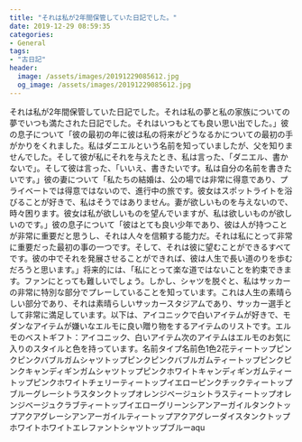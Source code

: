 ```yaml
---
title: "それは私が2年間保管していた日記でした。"
date: 2019-12-29 08:59:35
categories:
- General
tags:
- "古日記"
header:
  image: /assets/images/20191229085612.jpg
  og_image: /assets/images/20191229085612.jpg
---
```


それは私が2年間保管していた日記でした。それは私の夢と私の家族についての夢でいつも満たされた日記でした。それはいつもとても良い思い出でした。」彼の息子について「彼の最初の年に彼は私の将来がどうなるかについての最初の手がかりをくれました。私はダニエルという名前を知っていましたが、父を知りませんでした。そして彼が私にそれを与えたとき、私は言った、「ダニエル、書かないで」。そして彼は言った、「いいえ、書きたいです。私は自分の名前を書きたいです。」彼の妻について「私たちの結婚は、公の場では非常に得意であり、プライベートでは得意ではないので、進行中の旅です。彼女はスポットライトを浴びることが好きで、私はそうではありません。妻が欲しいものを与えないので、時々困ります。彼女は私が欲しいものを望んでいますが、私は欲しいものが欲しいのです。」彼の息子について「彼はとても良い少年であり、彼は人が持つことが非常に重要だと思うし、それは人々を信頼する能力だ。それは私にとって非常に重要だった最初の事の一つです。そして、それは彼に望むことができるすべてです。彼の中でそれを発展させることができれば、彼は人生で長い道のりを歩むだろうと思います。」将来的には、「私にとって楽な道ではないことを約束できます。ファンにとっても難しいでしょう。しかし、シャツを脱ぐと、私はサッカーの非常に特別な部分でプレーしていることを知っています。これは人生の素晴らしい部分であり、それは素晴らしいサッカースタジアムであり、サッカー選手として非常に満足しています。以下は、アイコニックで白いアイテムが好きで、モダンなアイテムが嫌いなエルモに良い贈り物をするアイテムのリストです。エルモのベストギフト：アイコニック、白いアイテム次のアイテムはエルモのお気に入りのスタイルと色を持っています。名前タイプ名前色1色2花ティートップピンクピンクバブルガムシャツトップピンクピンクバブルガムティートップピンクピンクキャンディギンガムシャツトップピンクホワイトキャンディギンガムティートップピンクホワイトチェリーティートップイエローピンクチックティートップブルーグレーシトラスタンクトップオレンジベージュシトラスティートップオレンジベージュクラブティートップイエローグリーンシアンアーガイルタンクトップアクアグレーシアンアーガイルティートップアクアグレーダイスタンクトップホワイトホワイトエレファントシャツトップブルーaqu
